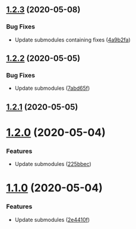 ## [1.2.3](https://github.com/pct-org/getting-started/compare/v1.2.2...v1.2.3) (2020-05-08)


### Bug Fixes

* Update submodules containing fixes ([4a9b2fa](https://github.com/pct-org/getting-started/commit/4a9b2fa68e3a01ab5cbee7b301059c17e1ec4569))



## [1.2.2](https://github.com/pct-org/getting-started/compare/v1.2.1...v1.2.2) (2020-05-05)


### Bug Fixes

* Update submodules ([7abd65f](https://github.com/pct-org/getting-started/commit/7abd65f91201e6bd7bfd258f23c6438b79ab071e))



## [1.2.1](https://github.com/pct-org/getting-started/compare/v1.2.0...v1.2.1) (2020-05-05)



# [1.2.0](https://github.com/pct-org/getting-started/compare/v1.1.0...v1.2.0) (2020-05-04)


### Features

* Update submodules ([225bbec](https://github.com/pct-org/getting-started/commit/225bbecad256345cab2ff3ee7ed6558c8a74b044))



# [1.1.0](https://github.com/pct-org/getting-started/compare/v1.0.7...v1.1.0) (2020-05-04)


### Features

* Update submodules ([2e4410f](https://github.com/pct-org/getting-started/commit/2e4410f40725f11826fa8b64f24194a27ec4a7b6))



